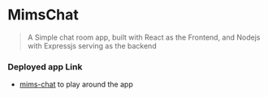 # MimsChat

> A Simple chat room app, built with React as the Frontend, and Nodejs with Expressjs serving as the backend

### Deployed app Link

- <a href="https://chit-chat-mims.web.app/" target="_blank">mims-chat</a> to play around the app
